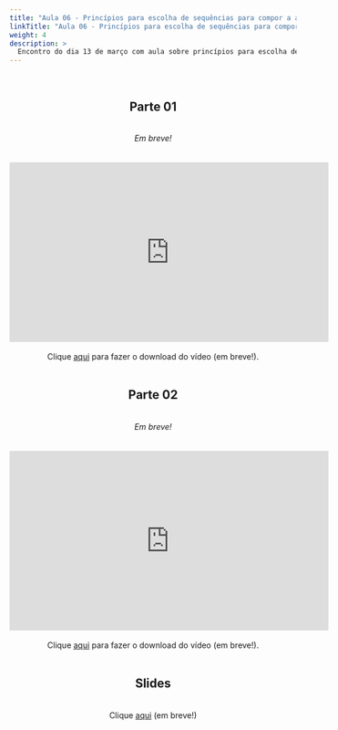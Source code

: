 ```yaml
---
title: "Aula 06 - Princípios para escolha de sequências para compor a árvore filogenética e uso apropriado de bancos de dados de alinhamentos e árvores"
linkTitle: "Aula 06 - Princípios para escolha de sequências para compor a árvore filogenética e uso apropriado de bancos de dados de alinhamentos e árvores"
weight: 4
description: >
  Encontro do dia 13 de março com aula sobre princípios para escolha de sequências para compor a árvore filogenética e uso apropriado de bancos de dados de alinhamentos e árvores
---
```


<br>
<div align="center">
<h2>Parte 01</h2>
<br>
<i>Em breve!</i>
<br><br><br>
<iframe width="560" height="315" src="https://www.youtube.com/embed/" frameborder="0" allow="accelerometer; autoplay; clipboard-write; encrypted-media; gyroscope; picture-in-picture" allowfullscreen></iframe>
<br><br>
Clique <a href="https://photos.app.goo.gl/">aqui</a> para fazer o download do vídeo (em breve!).
<br><br>

<h2>Parte 02</h2>
<br>
<i>Em breve!</i>
<br><br><br>
<iframe width="560" height="315" src="https://www.youtube.com/embed/" frameborder="0" allow="accelerometer; autoplay; clipboard-write; encrypted-media; gyroscope; picture-in-picture" allowfullscreen></iframe>
<br><br>
Clique <a href="https://photos.app.goo.gl/">aqui</a> para fazer o download do vídeo (em breve!).
<br><br>

<h2>Slides</h2>
<br>
Clique <a href="">aqui</a> (em breve!)
</div>